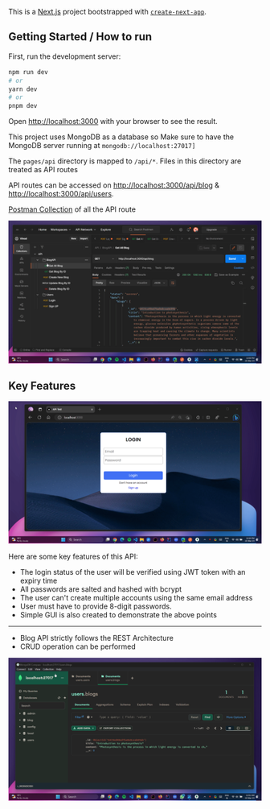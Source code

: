This is a [Next.js](https://nextjs.org/) project bootstrapped with [`create-next-app`](https://github.com/vercel/next.js/tree/canary/packages/create-next-app).

## Getting Started / How to run

First, run the development server:

```bash
npm run dev
# or
yarn dev
# or
pnpm dev
```

Open [http://localhost:3000](http://localhost:3000) with your browser to see the result.

This project uses MongoDB as a database so Make sure to have the MongoDB server running at ```mongodb://localhost:27017]```

The `pages/api` directory is mapped to `/api/*`. Files in this directory are treated as API routes

API routes can be accessed on [http://localhost:3000/api/blog](http://localhost:3000/api/blog) & [http://localhost:3000/api/users](http://localhost:3000/api/users).

[Postman Collection](https://www.postman.com/spacecraft-physicist-82771028/workspace/vinod/request/26477760-654f4ae0-8b00-46e7-959a-6348bc61d47d) of all the API route

![](https://raw.githubusercontent.com/vinod365/BlogApi/main/Postman_demo.gif)


## Key Features

![](https://raw.githubusercontent.com/vinod365/BlogApi/079e11a5c8e8d80f9b42a922e6b000043d30778d/Login_signup_demo.gif)

Here are some key features of this API:

- The login status of the user will be verified using JWT token with an expiry time
- All passwords are salted and hashed with bcrypt 
- The user can't create multiple accounts using the same email address
- User must have to provide 8-digit passwords.
- Simple GUI is also created to demonstrate the above points
----------------------

- Blog API strictly follows the REST Architecture
- CRUD operation can be performed

![](https://raw.githubusercontent.com/vinod365/BlogApi/main/MongoDB_demo.gif)
